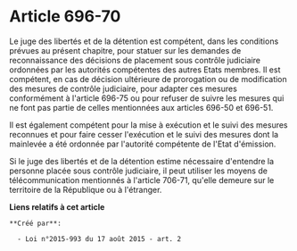 # Article 696-70

Le juge des libertés et de la détention est compétent, dans les conditions prévues au présent chapitre, pour statuer sur les
demandes de reconnaissance des décisions de placement sous contrôle judiciaire ordonnées par les autorités compétentes des
autres Etats membres. Il est compétent, en cas de décision ultérieure de prorogation ou de modification des mesures de
contrôle judiciaire, pour adapter ces mesures conformément à l'article 696-75 ou pour refuser de suivre les mesures qui ne
font pas partie de celles mentionnées aux articles 696-50 et 696-51. 

Il est également compétent pour la mise à exécution et le suivi des mesures reconnues et pour faire cesser l'exécution et le
suivi des mesures dont la mainlevée a été ordonnée par l'autorité compétente de l'Etat d'émission. 

Si le juge des libertés et de la détention estime nécessaire d'entendre la personne placée sous contrôle judiciaire, il peut
utiliser les moyens de télécommunication mentionnés à l'article 706-71, qu'elle demeure sur le territoire de la République ou
à l'étranger.

**Liens relatifs à cet article**

	**Créé par**:

	  - Loi n°2015-993 du 17 août 2015 - art. 2

